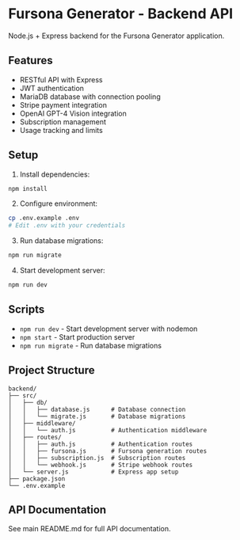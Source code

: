 # Fursona Generator - Backend API

Node.js + Express backend for the Fursona Generator application.

## Features

- RESTful API with Express
- JWT authentication
- MariaDB database with connection pooling
- Stripe payment integration
- OpenAI GPT-4 Vision integration
- Subscription management
- Usage tracking and limits

## Setup

1. Install dependencies:
```bash
npm install
```

2. Configure environment:
```bash
cp .env.example .env
# Edit .env with your credentials
```

3. Run database migrations:
```bash
npm run migrate
```

4. Start development server:
```bash
npm run dev
```

## Scripts

- `npm run dev` - Start development server with nodemon
- `npm start` - Start production server
- `npm run migrate` - Run database migrations

## Project Structure

```
backend/
├── src/
│   ├── db/
│   │   ├── database.js      # Database connection
│   │   └── migrate.js       # Database migrations
│   ├── middleware/
│   │   └── auth.js          # Authentication middleware
│   ├── routes/
│   │   ├── auth.js          # Authentication routes
│   │   ├── fursona.js       # Fursona generation routes
│   │   ├── subscription.js  # Subscription routes
│   │   └── webhook.js       # Stripe webhook routes
│   └── server.js            # Express app setup
├── package.json
└── .env.example
```

## API Documentation

See main README.md for full API documentation.
